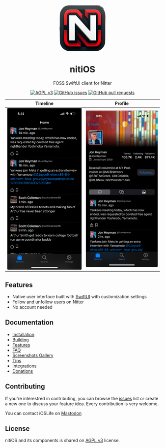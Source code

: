 <div align="center">
  <img src="https://github.com/ioslife/nitiOS/blob/main/App%20Icons/AppIcon.png" width="150" height="150" alt="nitiOS logo">
  <h1>nitiOS</h1>
  <p>FOSS SwiftUI client for Nitter<br /></p>


[![AGPL v3](https://shields.io/badge/License-AGPL%20v3-blue.svg)](https://www.gnu.org/licenses/agpl-3.0.en.html)
[![GitHub issues](https://img.shields.io/github/issues/ioslife/nitiOS)](https://github.com/ioslife/nitiOS/issues)
[![GitHub pull requests](https://img.shields.io/github/issues-pr/ioslife/nitiOS)](https://github.com/ioslife/nitiOS/pulls)

Timeline             |  Profile
:-------------------------:|:-------------------------:
![Screenshot-Timeline](https://github.com/ioslife/nitiOS/blob/main/Screenshots/Timeline.jpeg)  |  ![Screenshot-Profile](https://github.com/ioslife/nitiOS/blob/main/Screenshots/Profile.jpeg)


</div>

## Features
* Native user interface built with [SwiftUI](https://developer.apple.com/xcode/swiftui/) with customization settings
* Follow and unfollow users on Nitter
* No account needed

## Documentation
* [Installation](https://github.com/yattee/yattee/wiki/Installation-Instructions)
* [Building](https://github.com/yattee/yattee/wiki/Building-instructions)
* [Features](https://github.com/yattee/yattee/wiki/Features)
* [FAQ](https://github.com/yattee/yattee/wiki/FAQ)
* [Screenshots Gallery](https://github.com/yattee/yattee/wiki/Screenshots-Gallery)
* [Tips](https://github.com/yattee/yattee/wiki/Tips)
* [Integrations](https://github.com/yattee/yattee/wiki/Integrations)
* [Donations](https://github.com/yattee/yattee/wiki/Donations)

## Contributing
If you're interestred in contributing, you can browse the [issues](https://github.com/ioslife/nitiOS/issues) list or create a new one to discuss your feature idea. Every contribution is very welcome.

You can contact iOSLife on [Mastodon](https://techhub.social/iOSLife)

## License
nitiOS and its components is shared on [AGPL v3](https://www.gnu.org/licenses/agpl-3.0.en.html) license.
